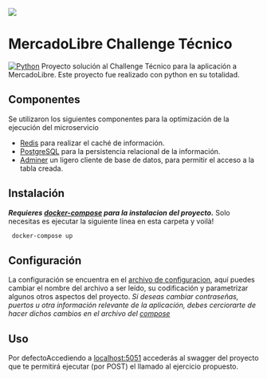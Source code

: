 ![](https://http2.mlstatic.com/static/org-img/homesnw/mercado-libre.png) 
# MercadoLibre Challenge Técnico

[![Python](https://img.shields.io/badge/python-3.8.9-blue.svg?style=flat-square)](https://www.python.org/downloads/release/python-389/)
Proyecto solución al Challenge Técnico para la aplicación a MercadoLibre. Este proyecto fue realizado con python en su totalidad.

## Componentes
Se utilizaron los siguientes componentes para la optimización de la ejecución del microservicio 
+  [Redis](https://redis.io/) para realizar el caché de información.
+  [PostgreSQL](https://www.postgresql.org/) para la persistencia relacional de la información.
+  [Adminer](https://www.adminer.org/) un ligero cliente de base de datos, para permitir el acceso a la tabla creada.

## Instalación
***Requieres [docker-compose](https://docs.docker.com/compose/install/) para la instalacion del proyecto.***
Solo necesitas es ejecutar la siguiente línea en esta carpeta y voilà!

```cmd
 docker-compose up
```

## Configuración
La configuración se encuentra en el [archivo de configuracion](tecnico/config/config.ini), aquí puedes cambiar el nombre del archivo a ser leído, su codificación y parametrizar algunos otros aspectos del proyecto.
_Si deseas cambiar contraseñas, puertos u otra información relevante de la aplicación, debes cerciorarte de hacer dichos cambios en el archivo del [compose](tecnico/docker-compose.ini)_

## Uso
Por defectoAccediendo a [localhost:5051](http://localhost:5051) accederás al swagger del proyecto que te permitirá ejecutar (por POST) el llamado al ejercicio propuesto.

